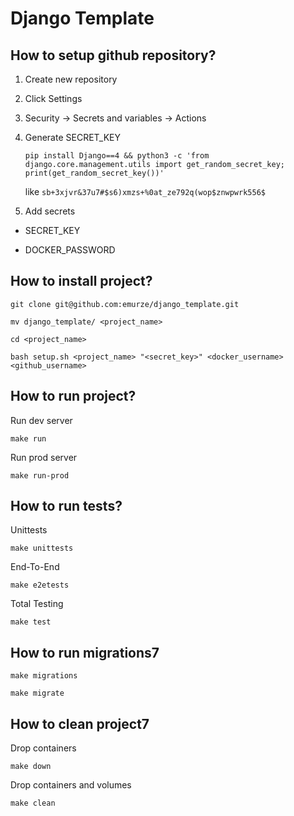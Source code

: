 # Django Template

## How to setup github repository?

1. Create new repository

2. Click Settings

3. Security -> Secrets and variables -> Actions

4. Generate SECRET_KEY
    ```
    pip install Django==4 && python3 -c 'from django.core.management.utils import get_random_secret_key; print(get_random_secret_key())'
    ```
    like ```sb+3xjvr&37u7#$s6)xmzs+%0at_ze792q(wop$znwpwrk556$```
   
6. Add secrets

  - SECRET_KEY

  - DOCKER_PASSWORD


## How to install project?

```
git clone git@github.com:emurze/django_template.git
```

<!-- ##### -->
```
mv django_template/ <project_name>
```
<!-- ##### -->

```
cd <project_name>
```

```
bash setup.sh <project_name> "<secret_key>" <docker_username> <github_username>
```

## How to run project?

Run dev server

```
make run
```

Run prod server

```
make run-prod
```

## How to run tests?

Unittests
```
make unittests
```

End-To-End
```
make e2etests
```

Total Testing
```
make test
```

## How to run migrations7

```
make migrations
```

```
make migrate
```

## How to clean project7

Drop containers
```
make down
```

Drop containers and volumes
```
make clean
```
